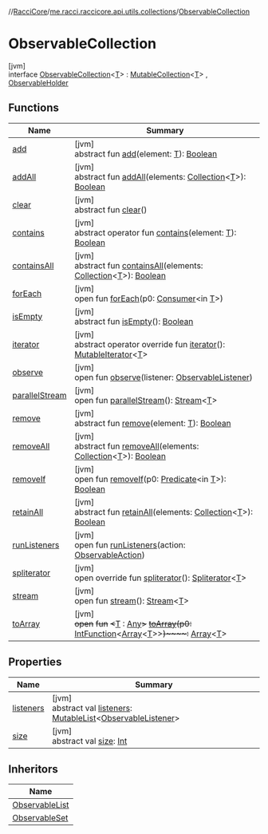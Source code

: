 //[RacciCore](../../../index.md)/[me.racci.raccicore.api.utils.collections](../index.md)/[ObservableCollection](index.md)

# ObservableCollection

[jvm]\
interface [ObservableCollection](index.md)&lt;[T](index.md)&gt; : [MutableCollection](https://kotlinlang.org/api/latest/jvm/stdlib/kotlin.collections/-mutable-collection/index.html)&lt;[T](index.md)&gt; , [ObservableHolder](../-observable-holder/index.md)

## Functions

| Name | Summary |
|---|---|
| [add](index.md#-336316080%2FFunctions%2F-1216412040) | [jvm]<br>abstract fun [add](index.md#-336316080%2FFunctions%2F-1216412040)(element: [T](index.md)): [Boolean](https://kotlinlang.org/api/latest/jvm/stdlib/kotlin/-boolean/index.html) |
| [addAll](index.md#1622835035%2FFunctions%2F-1216412040) | [jvm]<br>abstract fun [addAll](index.md#1622835035%2FFunctions%2F-1216412040)(elements: [Collection](https://kotlinlang.org/api/latest/jvm/stdlib/kotlin.collections/-collection/index.html)&lt;[T](index.md)&gt;): [Boolean](https://kotlinlang.org/api/latest/jvm/stdlib/kotlin/-boolean/index.html) |
| [clear](../-online-player-collection/index.md#1405312578%2FFunctions%2F-1216412040) | [jvm]<br>abstract fun [clear](../-online-player-collection/index.md#1405312578%2FFunctions%2F-1216412040)() |
| [contains](index.md#1825712522%2FFunctions%2F-1216412040) | [jvm]<br>abstract operator fun [contains](index.md#1825712522%2FFunctions%2F-1216412040)(element: [T](index.md)): [Boolean](https://kotlinlang.org/api/latest/jvm/stdlib/kotlin/-boolean/index.html) |
| [containsAll](index.md#-348659435%2FFunctions%2F-1216412040) | [jvm]<br>abstract fun [containsAll](index.md#-348659435%2FFunctions%2F-1216412040)(elements: [Collection](https://kotlinlang.org/api/latest/jvm/stdlib/kotlin.collections/-collection/index.html)&lt;[T](index.md)&gt;): [Boolean](https://kotlinlang.org/api/latest/jvm/stdlib/kotlin/-boolean/index.html) |
| [forEach](../../me.racci.raccicore.api.utils.minecraft/-pos-range/index.md#1532301601%2FFunctions%2F-1216412040) | [jvm]<br>open fun [forEach](../../me.racci.raccicore.api.utils.minecraft/-pos-range/index.md#1532301601%2FFunctions%2F-1216412040)(p0: [Consumer](https://docs.oracle.com/javase/8/docs/api/java/util/function/Consumer.html)&lt;in [T](index.md)&gt;) |
| [isEmpty](../-online-player-collection/index.md#-719293276%2FFunctions%2F-1216412040) | [jvm]<br>abstract fun [isEmpty](../-online-player-collection/index.md#-719293276%2FFunctions%2F-1216412040)(): [Boolean](https://kotlinlang.org/api/latest/jvm/stdlib/kotlin/-boolean/index.html) |
| [iterator](../-online-player-collection/index.md#1177836957%2FFunctions%2F-1216412040) | [jvm]<br>abstract operator override fun [iterator](../-online-player-collection/index.md#1177836957%2FFunctions%2F-1216412040)(): [MutableIterator](https://kotlinlang.org/api/latest/jvm/stdlib/kotlin.collections/-mutable-iterator/index.html)&lt;[T](index.md)&gt; |
| [observe](../-observable-holder/observe.md) | [jvm]<br>open fun [observe](../-observable-holder/observe.md)(listener: [ObservableListener](../index.md#290302064%2FClasslikes%2F-1216412040)) |
| [parallelStream](../-online-player-collection/index.md#-1592339412%2FFunctions%2F-1216412040) | [jvm]<br>open fun [parallelStream](../-online-player-collection/index.md#-1592339412%2FFunctions%2F-1216412040)(): [Stream](https://docs.oracle.com/javase/8/docs/api/java/util/stream/Stream.html)&lt;[T](index.md)&gt; |
| [remove](index.md#-866564265%2FFunctions%2F-1216412040) | [jvm]<br>abstract fun [remove](index.md#-866564265%2FFunctions%2F-1216412040)(element: [T](index.md)): [Boolean](https://kotlinlang.org/api/latest/jvm/stdlib/kotlin/-boolean/index.html) |
| [removeAll](index.md#-1840690270%2FFunctions%2F-1216412040) | [jvm]<br>abstract fun [removeAll](index.md#-1840690270%2FFunctions%2F-1216412040)(elements: [Collection](https://kotlinlang.org/api/latest/jvm/stdlib/kotlin.collections/-collection/index.html)&lt;[T](index.md)&gt;): [Boolean](https://kotlinlang.org/api/latest/jvm/stdlib/kotlin/-boolean/index.html) |
| [removeIf](index.md#1655623621%2FFunctions%2F-1216412040) | [jvm]<br>open fun [removeIf](index.md#1655623621%2FFunctions%2F-1216412040)(p0: [Predicate](https://docs.oracle.com/javase/8/docs/api/java/util/function/Predicate.html)&lt;in [T](index.md)&gt;): [Boolean](https://kotlinlang.org/api/latest/jvm/stdlib/kotlin/-boolean/index.html) |
| [retainAll](index.md#-1279972125%2FFunctions%2F-1216412040) | [jvm]<br>abstract fun [retainAll](index.md#-1279972125%2FFunctions%2F-1216412040)(elements: [Collection](https://kotlinlang.org/api/latest/jvm/stdlib/kotlin.collections/-collection/index.html)&lt;[T](index.md)&gt;): [Boolean](https://kotlinlang.org/api/latest/jvm/stdlib/kotlin/-boolean/index.html) |
| [runListeners](../-observable-holder/run-listeners.md) | [jvm]<br>open fun [runListeners](../-observable-holder/run-listeners.md)(action: [ObservableAction](../-observable-action/index.md)) |
| [spliterator](../-online-player-collection/index.md#1956926474%2FFunctions%2F-1216412040) | [jvm]<br>open override fun [spliterator](../-online-player-collection/index.md#1956926474%2FFunctions%2F-1216412040)(): [Spliterator](https://docs.oracle.com/javase/8/docs/api/java/util/Spliterator.html)&lt;[T](index.md)&gt; |
| [stream](../-online-player-collection/index.md#135225651%2FFunctions%2F-1216412040) | [jvm]<br>open fun [stream](../-online-player-collection/index.md#135225651%2FFunctions%2F-1216412040)(): [Stream](https://docs.oracle.com/javase/8/docs/api/java/util/stream/Stream.html)&lt;[T](index.md)&gt; |
| [toArray](../-online-player-collection/index.md#-1215154575%2FFunctions%2F-1216412040) | [jvm]<br>~~open~~ ~~fun~~ ~~&lt;~~[T](../-online-player-collection/index.md#-1215154575%2FFunctions%2F-1216412040) : [Any](https://kotlinlang.org/api/latest/jvm/stdlib/kotlin/-any/index.html)~~&gt;~~ [~~toArray~~](../-online-player-collection/index.md#-1215154575%2FFunctions%2F-1216412040)~~(~~~~p0~~~~:~~ [IntFunction](https://docs.oracle.com/javase/8/docs/api/java/util/function/IntFunction.html)&lt;[Array](https://kotlinlang.org/api/latest/jvm/stdlib/kotlin/-array/index.html)&lt;[T](../-online-player-collection/index.md#-1215154575%2FFunctions%2F-1216412040)&gt;&gt;~~)~~~~:~~ [Array](https://kotlinlang.org/api/latest/jvm/stdlib/kotlin/-array/index.html)&lt;[T](../-online-player-collection/index.md#-1215154575%2FFunctions%2F-1216412040)&gt; |

## Properties

| Name | Summary |
|---|---|
| [listeners](../-observable-holder/listeners.md) | [jvm]<br>abstract val [listeners](../-observable-holder/listeners.md): [MutableList](https://kotlinlang.org/api/latest/jvm/stdlib/kotlin.collections/-mutable-list/index.html)&lt;[ObservableListener](../index.md#290302064%2FClasslikes%2F-1216412040)&gt; |
| [size](../-online-player-collection/index.md#-113084078%2FProperties%2F-1216412040) | [jvm]<br>abstract val [size](../-online-player-collection/index.md#-113084078%2FProperties%2F-1216412040): [Int](https://kotlinlang.org/api/latest/jvm/stdlib/kotlin/-int/index.html) |

## Inheritors

| Name |
|---|
| [ObservableList](../-observable-list/index.md) |
| [ObservableSet](../-observable-set/index.md) |
